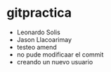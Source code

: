 # gitpractica

- Leonardo Solis
- Jason Llacoarimay
-  testeo amend
- no pude modificaar el commit
- creando un nuevo usuario
